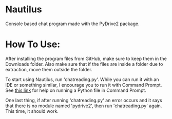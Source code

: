 # Nautilus
Console based chat program made with the PyDrive2 package.
 # How To Use:
 After installing the program files from GitHub, make sure to keep them in the Downloads folder. Also make sure that if the files are inside a folder due to extraction, move them outside the folder.
 
 To start using Nautilus, run 'chatreading.py'. While you can run it with an IDE or something similar, I encourage you to run it with Command Prompt. See [this link](https://www.wikihow.com/Use-Windows-Command-Prompt-to-Run-a-Python-File) for help on running a Python file in Command Prompt.

One last thing, if after running 'chatreading.py' an error occurs and it says that there is no module named 'pydrive2', then run 'chatreading.py' again. This time, it should work.
